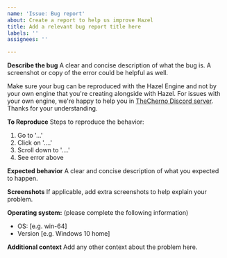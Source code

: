 ```yaml
---
name: 'Issue: Bug report'
about: Create a report to help us improve Hazel
title: Add a relevant bug report title here
labels: ''
assignees: ''

---
```


**Describe the bug**
A clear and concise description of what the bug is.
A screenshot or copy of the error could be helpful as well.

Make sure your bug can be reproduced with the Hazel Engine and not by your own engine that you're creating alongside with Hazel. For issues with your own engine, we're happy to help you in [TheCherno Discord server](https://discord.gg/K2eSyQA). Thanks for your understanding.

**To Reproduce**
Steps to reproduce the behavior:
1. Go to '...'
2. Click on '....'
3. Scroll down to '....'
4. See error above

**Expected behavior**
A clear and concise description of what you expected to happen.

**Screenshots**
If applicable, add extra screenshots to help explain your problem.

**Operating system:** (please complete the following information)
- OS: [e.g. win-64]
- Version [e.g. Windows 10 home]

**Additional context**
Add any other context about the problem here.
